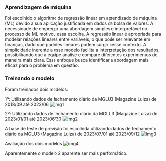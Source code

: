 ### Aprendizagem de máquina

Foi escolhido o algoritmo de regressão linear em aprendizado de máquina (ML) devido à sua aplicação justificada em dados da bolsa de valores. A necessidade de empregar uma abordagem simples e interpretável no processo de ML motivou essa escolha. A regressão linear é apropriada para modelar relações lineares entre variáveis, o que pode ser relevante em finanças, dado que padrões lineares podem surgir nesse contexto. A simplicidade inerente a esse modelo facilita a interpretação dos resultados, possibilitando que a equipe analise e compare diferentes experimentos de maneira mais clara. Esse enfoque busca identificar a abordagem mais eficaz para o problema em questão.


### Treinando o modelo 


Foram treinados dois modelos:

1º: Utilizando dados de fechamento diário da MGLU3 (Magazine Luiza) de 2018/09 até 2023/06
![img1](https://github.com/amandacordeiro/data_on_cloud/assets/50846753/88710d08-927a-4ff6-913d-01ca362ceafc)

2º: Utilizando dados de fechamento diário da MGLU3 (Magazine Luiza) de 2023/01/01 até 2023/06/30
![img2](https://github.com/amandacordeiro/data_on_cloud/assets/50846753/0303d8f0-93b1-48b7-b37d-c322553d96f9)


A base de teste de previsão foi escolhida utilizando dados de fechamento diário da MGLU3 (Magazine Luiza) de 2023/07/01 até 2023/09/12
![img3](https://github.com/amandacordeiro/data_on_cloud/assets/50846753/3f03982c-11d9-4a3a-9258-89f7ade06fbd)

Avaliação dos dois modelos
![img4](https://github.com/amandacordeiro/data_on_cloud/assets/50846753/1f5d471f-0405-48e0-b2ca-7d545ce92467)

Aparentemente o modelo 2 aparente ser mais performático.

